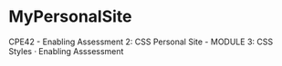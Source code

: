 # MyPersonalSite
CPE42 - Enabling Assessment 2: CSS Personal Site - MODULE 3: CSS Styles · Enabling Asssessment

